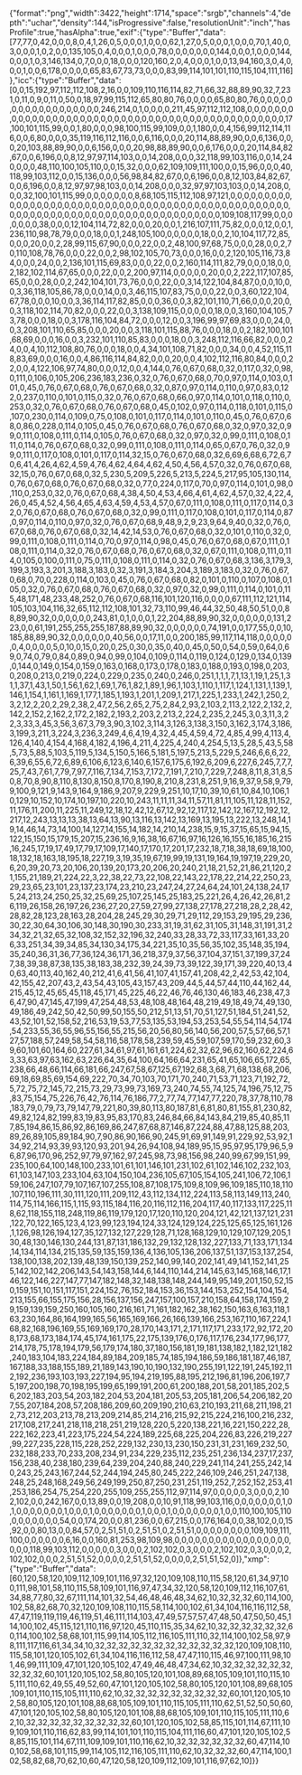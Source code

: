 {"format":"png","width":3422,"height":1714,"space":"srgb","channels":4,"depth":"uchar","density":144,"isProgressive":false,"resolutionUnit":"inch","hasProfile":true,"hasAlpha":true,"exif":{"type":"Buffer","data":[77,77,0,42,0,0,0,8,0,4,1,26,0,5,0,0,0,1,0,0,0,62,1,27,0,5,0,0,0,1,0,0,0,70,1,40,0,3,0,0,0,1,0,2,0,0,135,105,0,4,0,0,0,1,0,0,0,78,0,0,0,0,0,0,0,144,0,0,0,1,0,0,0,144,0,0,0,1,0,3,146,134,0,7,0,0,0,18,0,0,0,120,160,2,0,4,0,0,0,1,0,0,13,94,160,3,0,4,0,0,0,1,0,0,6,178,0,0,0,0,65,83,67,73,73,0,0,0,83,99,114,101,101,110,115,104,111,116]},"icc":{"type":"Buffer","data":[0,0,15,192,97,112,112,108,2,16,0,0,109,110,116,114,82,71,66,32,88,89,90,32,7,231,0,11,0,9,0,11,0,50,0,18,97,99,115,112,65,80,80,76,0,0,0,0,65,80,80,76,0,0,0,0,0,0,0,0,0,0,0,0,0,0,0,0,0,0,246,214,0,1,0,0,0,0,211,45,97,112,112,108,0,0,0,0,0,0,0,0,0,0,0,0,0,0,0,0,0,0,0,0,0,0,0,0,0,0,0,0,0,0,0,0,0,0,0,0,0,0,0,0,0,0,0,0,0,0,0,17,100,101,115,99,0,0,1,80,0,0,0,98,100,115,99,109,0,0,1,180,0,0,4,156,99,112,114,116,0,0,6,80,0,0,0,35,119,116,112,116,0,0,6,116,0,0,0,20,114,88,89,90,0,0,6,136,0,0,0,20,103,88,89,90,0,0,6,156,0,0,0,20,98,88,89,90,0,0,6,176,0,0,0,20,114,84,82,67,0,0,6,196,0,0,8,12,97,97,114,103,0,0,14,208,0,0,0,32,118,99,103,116,0,0,14,240,0,0,0,48,110,100,105,110,0,0,15,32,0,0,0,62,109,109,111,100,0,0,15,96,0,0,0,40,118,99,103,112,0,0,15,136,0,0,0,56,98,84,82,67,0,0,6,196,0,0,8,12,103,84,82,67,0,0,6,196,0,0,8,12,97,97,98,103,0,0,14,208,0,0,0,32,97,97,103,103,0,0,14,208,0,0,0,32,100,101,115,99,0,0,0,0,0,0,0,8,68,105,115,112,108,97,121,0,0,0,0,0,0,0,0,0,0,0,0,0,0,0,0,0,0,0,0,0,0,0,0,0,0,0,0,0,0,0,0,0,0,0,0,0,0,0,0,0,0,0,0,0,0,0,0,0,0,0,0,0,0,0,0,0,0,0,0,0,0,0,0,0,0,0,0,0,0,0,0,0,0,0,0,0,0,0,0,0,109,108,117,99,0,0,0,0,0,0,0,38,0,0,0,12,104,114,72,82,0,0,0,20,0,0,1,216,107,111,75,82,0,0,0,12,0,0,1,236,110,98,78,79,0,0,0,18,0,0,1,248,105,100,0,0,0,0,0,18,0,0,2,10,104,117,72,85,0,0,0,20,0,0,2,28,99,115,67,90,0,0,0,22,0,0,2,48,100,97,68,75,0,0,0,28,0,0,2,70,110,108,78,76,0,0,0,22,0,0,2,98,102,105,70,73,0,0,0,16,0,0,2,120,105,116,73,84,0,0,0,24,0,0,2,136,101,115,69,83,0,0,0,22,0,0,2,160,114,111,82,79,0,0,0,18,0,0,2,182,102,114,67,65,0,0,0,22,0,0,2,200,97,114,0,0,0,0,0,20,0,0,2,222,117,107,85,65,0,0,0,28,0,0,2,242,104,101,73,76,0,0,0,22,0,0,3,14,122,104,84,87,0,0,0,10,0,0,3,36,118,105,86,78,0,0,0,14,0,0,3,46,115,107,83,75,0,0,0,22,0,0,3,60,122,104,67,78,0,0,0,10,0,0,3,36,114,117,82,85,0,0,0,36,0,0,3,82,101,110,71,66,0,0,0,20,0,0,3,118,102,114,70,82,0,0,0,22,0,0,3,138,109,115,0,0,0,0,0,18,0,0,3,160,104,105,73,78,0,0,0,18,0,0,3,178,116,104,84,72,0,0,0,12,0,0,3,196,99,97,69,83,0,0,0,24,0,0,3,208,101,110,65,85,0,0,0,20,0,0,3,118,101,115,88,76,0,0,0,18,0,0,2,182,100,101,68,69,0,0,0,16,0,0,3,232,101,110,85,83,0,0,0,18,0,0,3,248,112,116,66,82,0,0,0,24,0,0,4,10,112,108,80,76,0,0,0,18,0,0,4,34,101,108,71,82,0,0,0,34,0,0,4,52,115,118,83,69,0,0,0,16,0,0,4,86,116,114,84,82,0,0,0,20,0,0,4,102,112,116,80,84,0,0,0,22,0,0,4,122,106,97,74,80,0,0,0,12,0,0,4,144,0,76,0,67,0,68,0,32,0,117,0,32,0,98,0,111,0,106,0,105,206,236,183,236,0,32,0,76,0,67,0,68,0,70,0,97,0,114,0,103,0,101,0,45,0,76,0,67,0,68,0,76,0,67,0,68,0,32,0,87,0,97,0,114,0,110,0,97,0,83,0,122,0,237,0,110,0,101,0,115,0,32,0,76,0,67,0,68,0,66,0,97,0,114,0,101,0,118,0,110,0,253,0,32,0,76,0,67,0,68,0,76,0,67,0,68,0,45,0,102,0,97,0,114,0,118,0,101,0,115,0,107,0,230,0,114,0,109,0,75,0,108,0,101,0,117,0,114,0,101,0,110,0,45,0,76,0,67,0,68,0,86,0,228,0,114,0,105,0,45,0,76,0,67,0,68,0,76,0,67,0,68,0,32,0,97,0,32,0,99,0,111,0,108,0,111,0,114,0,105,0,76,0,67,0,68,0,32,0,97,0,32,0,99,0,111,0,108,0,111,0,114,0,76,0,67,0,68,0,32,0,99,0,111,0,108,0,111,0,114,0,65,0,67,0,76,0,32,0,99,0,111,0,117,0,108,0,101,0,117,0,114,32,15,0,76,0,67,0,68,0,32,6,69,6,68,6,72,6,70,6,41,4,26,4,62,4,59,4,76,4,62,4,64,4,62,4,50,4,56,4,57,0,32,0,76,0,67,0,68,32,15,0,76,0,67,0,68,0,32,5,230,5,209,5,226,5,213,5,224,5,217,95,105,130,114,0,76,0,67,0,68,0,76,0,67,0,68,0,32,0,77,0,224,0,117,0,70,0,97,0,114,0,101,0,98,0,110,0,253,0,32,0,76,0,67,0,68,4,38,4,50,4,53,4,66,4,61,4,62,4,57,0,32,4,22,4,26,0,45,4,52,4,56,4,65,4,63,4,59,4,53,4,57,0,67,0,111,0,108,0,111,0,117,0,114,0,32,0,76,0,67,0,68,0,76,0,67,0,68,0,32,0,99,0,111,0,117,0,108,0,101,0,117,0,114,0,87,0,97,0,114,0,110,0,97,0,32,0,76,0,67,0,68,9,48,9,2,9,23,9,64,9,40,0,32,0,76,0,67,0,68,0,76,0,67,0,68,0,32,14,42,14,53,0,76,0,67,0,68,0,32,0,101,0,110,0,32,0,99,0,111,0,108,0,111,0,114,0,70,0,97,0,114,0,98,0,45,0,76,0,67,0,68,0,67,0,111,0,108,0,111,0,114,0,32,0,76,0,67,0,68,0,76,0,67,0,68,0,32,0,67,0,111,0,108,0,111,0,114,0,105,0,100,0,111,0,75,0,111,0,108,0,111,0,114,0,32,0,76,0,67,0,68,3,136,3,179,3,199,3,193,3,201,3,188,3,183,0,32,3,191,3,184,3,204,3,189,3,183,0,32,0,76,0,67,0,68,0,70,0,228,0,114,0,103,0,45,0,76,0,67,0,68,0,82,0,101,0,110,0,107,0,108,0,105,0,32,0,76,0,67,0,68,0,76,0,67,0,68,0,32,0,97,0,32,0,99,0,111,0,114,0,101,0,115,48,171,48,233,48,252,0,76,0,67,0,68,116,101,120,116,0,0,0,0,67,111,112,121,114,105,103,104,116,32,65,112,112,108,101,32,73,110,99,46,44,32,50,48,50,51,0,0,88,89,90,32,0,0,0,0,0,0,243,81,0,1,0,0,0,1,22,204,88,89,90,32,0,0,0,0,0,0,131,223,0,0,61,191,255,255,255,187,88,89,90,32,0,0,0,0,0,0,74,191,0,0,177,55,0,0,10,185,88,89,90,32,0,0,0,0,0,0,40,56,0,0,17,11,0,0,200,185,99,117,114,118,0,0,0,0,0,0,4,0,0,0,0,5,0,10,0,15,0,20,0,25,0,30,0,35,0,40,0,45,0,50,0,54,0,59,0,64,0,69,0,74,0,79,0,84,0,89,0,94,0,99,0,104,0,109,0,114,0,119,0,124,0,129,0,134,0,139,0,144,0,149,0,154,0,159,0,163,0,168,0,173,0,178,0,183,0,188,0,193,0,198,0,203,0,208,0,213,0,219,0,224,0,229,0,235,0,240,0,246,0,251,1,1,1,7,1,13,1,19,1,25,1,31,1,37,1,43,1,50,1,56,1,62,1,69,1,76,1,82,1,89,1,96,1,103,1,110,1,117,1,124,1,131,1,139,1,146,1,154,1,161,1,169,1,177,1,185,1,193,1,201,1,209,1,217,1,225,1,233,1,242,1,250,2,3,2,12,2,20,2,29,2,38,2,47,2,56,2,65,2,75,2,84,2,93,2,103,2,113,2,122,2,132,2,142,2,152,2,162,2,172,2,182,2,193,2,203,2,213,2,224,2,235,2,245,3,0,3,11,3,22,3,33,3,45,3,56,3,67,3,79,3,90,3,102,3,114,3,126,3,138,3,150,3,162,3,174,3,186,3,199,3,211,3,224,3,236,3,249,4,6,4,19,4,32,4,45,4,59,4,72,4,85,4,99,4,113,4,126,4,140,4,154,4,168,4,182,4,196,4,211,4,225,4,240,4,254,5,13,5,28,5,43,5,58,5,73,5,88,5,103,5,119,5,134,5,150,5,166,5,181,5,197,5,213,5,229,5,246,6,6,6,22,6,39,6,55,6,72,6,89,6,106,6,123,6,140,6,157,6,175,6,192,6,209,6,227,6,245,7,7,7,25,7,43,7,61,7,79,7,97,7,116,7,134,7,153,7,172,7,191,7,210,7,229,7,248,8,11,8,31,8,50,8,70,8,90,8,110,8,130,8,150,8,170,8,190,8,210,8,231,8,251,9,16,9,37,9,58,9,79,9,100,9,121,9,143,9,164,9,186,9,207,9,229,9,251,10,17,10,39,10,61,10,84,10,106,10,129,10,152,10,174,10,197,10,220,10,243,11,11,11,34,11,57,11,81,11,105,11,128,11,152,11,176,11,200,11,225,11,249,12,18,12,42,12,67,12,92,12,117,12,142,12,167,12,192,12,217,12,243,13,13,13,38,13,64,13,90,13,116,13,142,13,169,13,195,13,222,13,248,14,19,14,46,14,73,14,100,14,127,14,155,14,182,14,210,14,238,15,9,15,37,15,65,15,94,15,122,15,150,15,179,15,207,15,236,16,9,16,38,16,67,16,97,16,126,16,155,16,185,16,215,16,245,17,19,17,49,17,79,17,109,17,140,17,170,17,201,17,232,18,7,18,38,18,69,18,100,18,132,18,163,18,195,18,227,19,3,19,35,19,67,19,99,19,131,19,164,19,197,19,229,20,6,20,39,20,73,20,106,20,139,20,173,20,206,20,240,21,18,21,52,21,86,21,120,21,155,21,189,21,224,22,3,22,38,22,73,22,108,22,143,22,178,22,214,22,250,23,29,23,65,23,101,23,137,23,174,23,210,23,247,24,27,24,64,24,101,24,138,24,175,24,213,24,250,25,32,25,69,25,107,25,145,25,183,25,221,26,4,26,42,26,81,26,119,26,158,26,197,26,236,27,20,27,59,27,99,27,138,27,178,27,218,28,2,28,42,28,82,28,123,28,163,28,204,28,245,29,30,29,71,29,112,29,153,29,195,29,236,30,22,30,64,30,106,30,148,30,190,30,233,31,19,31,62,31,105,31,148,31,191,31,234,32,21,32,65,32,108,32,152,32,196,32,240,33,28,33,72,33,117,33,161,33,206,33,251,34,39,34,85,34,130,34,175,34,221,35,10,35,56,35,102,35,148,35,194,35,240,36,31,36,77,36,124,36,171,36,218,37,9,37,56,37,104,37,151,37,199,37,247,38,39,38,87,38,135,38,183,38,232,39,24,39,73,39,122,39,171,39,220,40,13,40,63,40,113,40,162,40,212,41,6,41,56,41,107,41,157,41,208,42,2,42,53,42,104,42,155,42,207,43,2,43,54,43,105,43,157,43,209,44,5,44,57,44,110,44,162,44,215,45,12,45,65,45,118,45,171,45,225,46,22,46,76,46,130,46,183,46,238,47,36,47,90,47,145,47,199,47,254,48,53,48,108,48,164,48,219,49,18,49,74,49,130,49,186,49,242,50,42,50,99,50,155,50,212,51,13,51,70,51,127,51,184,51,241,52,43,52,101,52,158,52,216,53,19,53,77,53,135,53,194,53,253,54,55,54,114,54,174,54,233,55,36,55,96,55,156,55,215,56,20,56,80,56,140,56,200,57,5,57,66,57,127,57,188,57,249,58,54,58,116,58,178,58,239,59,45,59,107,59,170,59,232,60,39,60,101,60,164,60,227,61,34,61,97,61,161,61,224,62,32,62,96,62,160,62,224,63,33,63,97,63,162,63,226,64,35,64,100,64,166,64,231,65,41,65,106,65,172,65,238,66,48,66,114,66,181,66,247,67,58,67,125,67,192,68,3,68,71,68,138,68,206,69,18,69,85,69,154,69,222,70,34,70,103,70,171,70,240,71,53,71,123,71,192,72,5,72,75,72,145,72,215,73,29,73,99,73,169,73,240,74,55,74,125,74,196,75,12,75,83,75,154,75,226,76,42,76,114,76,186,77,2,77,74,77,147,77,220,78,37,78,110,78,183,79,0,79,73,79,147,79,221,80,39,80,113,80,187,81,6,81,80,81,155,81,230,82,49,82,124,82,199,83,19,83,95,83,170,83,246,84,66,84,143,84,219,85,40,85,117,85,194,86,15,86,92,86,169,86,247,87,68,87,146,87,224,88,47,88,125,88,203,89,26,89,105,89,184,90,7,90,86,90,166,90,245,91,69,91,149,91,229,92,53,92,134,92,214,93,39,93,120,93,201,94,26,94,108,94,189,95,15,95,97,95,179,96,5,96,87,96,170,96,252,97,79,97,162,97,245,98,73,98,156,98,240,99,67,99,151,99,235,100,64,100,148,100,233,101,61,101,146,101,231,102,61,102,146,102,232,103,61,103,147,103,233,104,63,104,150,104,236,105,67,105,154,105,241,106,72,106,159,106,247,107,79,107,167,107,255,108,87,108,175,109,8,109,96,109,185,110,18,110,107,110,196,111,30,111,120,111,209,112,43,112,134,112,224,113,58,113,149,113,240,114,75,114,166,115,1,115,93,115,184,116,20,116,112,116,204,117,40,117,133,117,225,118,62,118,155,118,248,119,86,119,179,120,17,120,110,120,204,121,42,121,137,121,231,122,70,122,165,123,4,123,99,123,194,124,33,124,129,124,225,125,65,125,161,126,1,126,98,126,194,127,35,127,132,127,229,128,71,128,168,129,10,129,107,129,205,130,48,130,146,130,244,131,87,131,186,132,29,132,128,132,227,133,71,133,171,134,14,134,114,134,215,135,59,135,159,136,4,136,105,136,206,137,51,137,153,137,254,138,100,138,202,139,48,139,150,139,252,140,99,140,202,141,49,141,152,141,255,142,102,142,206,143,54,143,158,144,6,144,110,144,214,145,63,145,168,146,17,146,122,146,227,147,77,147,182,148,32,148,138,148,244,149,95,149,201,150,52,150,159,151,10,151,117,151,224,152,76,152,184,153,36,153,144,153,252,154,104,154,213,155,66,155,175,156,28,156,137,156,247,157,100,157,210,158,64,158,174,159,29,159,139,159,250,160,105,160,216,161,71,161,182,162,38,162,150,163,6,163,118,163,230,164,86,164,199,165,56,165,169,166,26,166,139,166,253,167,110,167,224,168,82,168,196,169,55,169,169,170,28,170,143,171,2,171,117,171,233,172,92,172,208,173,68,173,184,174,45,174,161,175,22,175,139,176,0,176,117,176,234,177,96,177,214,178,75,178,194,179,56,179,174,180,37,180,156,181,19,181,138,182,1,182,121,182,240,183,104,183,224,184,89,184,209,185,74,185,194,186,59,186,181,187,46,187,167,188,33,188,155,189,21,189,143,190,10,190,132,190,255,191,122,191,245,192,112,192,236,193,103,193,227,194,95,194,219,195,88,195,212,196,81,196,206,197,75,197,200,198,70,198,195,199,65,199,191,200,61,200,188,201,58,201,185,202,56,202,183,203,54,203,182,204,53,204,181,205,53,205,181,206,54,206,182,207,55,207,184,208,57,208,186,209,60,209,190,210,63,210,193,211,68,211,198,212,73,212,203,213,78,213,209,214,85,214,216,215,92,215,224,216,100,216,232,217,108,217,241,218,118,218,251,219,128,220,5,220,138,221,16,221,150,222,28,222,162,223,41,223,175,224,54,224,189,225,68,225,204,226,83,226,219,227,99,227,235,228,115,228,252,229,132,230,13,230,150,231,31,231,169,232,50,232,188,233,70,233,208,234,91,234,229,235,112,235,251,236,134,237,17,237,156,238,40,238,180,239,64,239,204,240,88,240,229,241,114,241,255,242,140,243,25,243,167,244,52,244,194,245,80,245,222,246,109,246,251,247,138,248,25,248,168,249,56,249,199,250,87,250,231,251,119,252,7,252,152,253,41,253,186,254,75,254,220,255,109,255,255,112,97,114,97,0,0,0,0,0,3,0,0,0,2,102,102,0,0,242,167,0,0,13,89,0,0,19,208,0,0,10,91,118,99,103,116,0,0,0,0,0,0,0,1,0,1,0,0,0,0,0,0,0,1,0,0,0,1,0,0,0,0,0,0,0,1,0,0,0,1,0,0,0,0,0,0,0,1,0,0,110,100,105,110,0,0,0,0,0,0,0,54,0,0,174,20,0,0,81,236,0,0,67,215,0,0,176,164,0,0,38,102,0,0,15,92,0,0,80,13,0,0,84,57,0,2,51,51,0,2,51,51,0,2,51,51,0,0,0,0,0,0,0,0,109,109,111,100,0,0,0,0,0,0,6,16,0,0,160,81,253,98,109,98,0,0,0,0,0,0,0,0,0,0,0,0,0,0,0,0,0,0,0,0,118,99,103,112,0,0,0,0,0,3,0,0,0,2,102,102,0,3,0,0,0,2,102,102,0,3,0,0,0,2,102,102,0,0,0,2,51,51,52,0,0,0,0,2,51,51,52,0,0,0,0,2,51,51,52,0]},"xmp":{"type":"Buffer","data":[60,120,58,120,109,112,109,101,116,97,32,120,109,108,110,115,58,120,61,34,97,100,111,98,101,58,110,115,58,109,101,116,97,47,34,32,120,58,120,109,112,116,107,61,34,88,77,80,32,67,111,114,101,32,54,46,48,46,48,34,62,10,32,32,32,60,114,100,102,58,82,68,70,32,120,109,108,110,115,58,114,100,102,61,34,104,116,116,112,58,47,47,119,119,119,46,119,51,46,111,114,103,47,49,57,57,57,47,48,50,47,50,50,45,114,100,102,45,115,121,110,116,97,120,45,110,115,35,34,62,10,32,32,32,32,32,32,60,114,100,102,58,68,101,115,99,114,105,112,116,105,111,110,32,114,100,102,58,97,98,111,117,116,61,34,34,10,32,32,32,32,32,32,32,32,32,32,32,32,120,109,108,110,115,58,101,120,105,102,61,34,104,116,116,112,58,47,47,110,115,46,97,100,111,98,101,46,99,111,109,47,101,120,105,102,47,49,46,48,47,34,62,10,32,32,32,32,32,32,32,32,32,60,101,120,105,102,58,80,105,120,101,108,89,68,105,109,101,110,115,105,111,110,62,49,55,49,52,60,47,101,120,105,102,58,80,105,120,101,108,89,68,105,109,101,110,115,105,111,110,62,10,32,32,32,32,32,32,32,32,32,60,101,120,105,102,58,80,105,120,101,108,88,68,105,109,101,110,115,105,111,110,62,51,52,50,50,60,47,101,120,105,102,58,80,105,120,101,108,88,68,105,109,101,110,115,105,111,110,62,10,32,32,32,32,32,32,32,32,32,60,101,120,105,102,58,85,115,101,114,67,111,109,109,101,110,116,62,83,99,114,101,101,110,115,104,111,116,60,47,101,120,105,102,58,85,115,101,114,67,111,109,109,101,110,116,62,10,32,32,32,32,32,32,60,47,114,100,102,58,68,101,115,99,114,105,112,116,105,111,110,62,10,32,32,32,60,47,114,100,102,58,82,68,70,62,10,60,47,120,58,120,109,112,109,101,116,97,62,10]}}